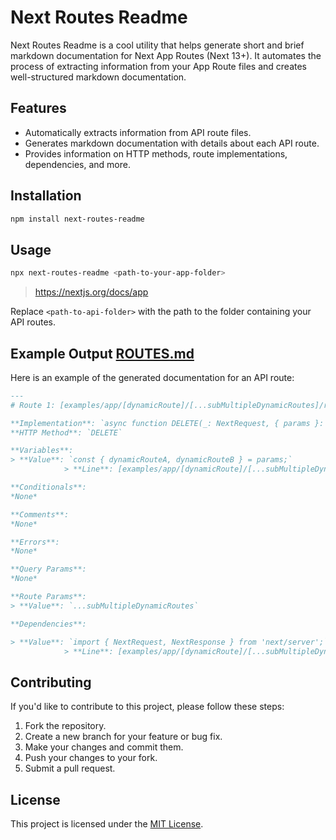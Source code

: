 # Next Routes Readme

Next Routes Readme is a cool utility that helps generate short and brief markdown documentation for Next App Routes (Next 13+). It automates the process of extracting information from your App Route files and creates well-structured markdown documentation.

## Features

- Automatically extracts information from API route files.
- Generates markdown documentation with details about each API route.
- Provides information on HTTP methods, route implementations, dependencies, and more.

## Installation

```bash
npm install next-routes-readme
```

## Usage

```bash
npx next-routes-readme <path-to-your-app-folder>
```

> https://nextjs.org/docs/app

Replace `<path-to-api-folder>` with the path to the folder containing your API routes.

## Example Output [ROUTES.md](ROUTES.md)

Here is an example of the generated documentation for an API route:

```markdown
---
# Route 1: [examples/app/[dynamicRoute]/[...subMultipleDynamicRoutes]/route.ts](examples/app/[dynamicRoute]/[...subMultipleDynamicRoutes]/route.ts)

**Implementation**: `async function DELETE(_: NextRequest, { params }: { params: { dynamicRouteA: string; dynamicRouteB: string } })`  
**HTTP Method**: `DELETE`

**Variables**:
> **Value**: `const { dynamicRouteA, dynamicRouteB } = params;`
            > **Line**: [examples/app/[dynamicRoute]/[...subMultipleDynamicRoutes]/route.ts#L7](examples/app/[dynamicRoute]/[...subMultipleDynamicRoutes]/route.ts#L7)

**Conditionals**:
*None*

**Comments**:
*None*

**Errors**:
*None*

**Query Params**:
*None*

**Route Params**:
> **Value**: `...subMultipleDynamicRoutes`

**Dependencies**:

> **Value**: `import { NextRequest, NextResponse } from 'next/server';`
            > **Line**: [examples/app/[dynamicRoute]/[...subMultipleDynamicRoutes]/route.ts#L1](examples/app/[dynamicRoute]/[...subMultipleDynamicRoutes]/route.ts#L1)

```

## Contributing

If you'd like to contribute to this project, please follow these steps:

1. Fork the repository.
2. Create a new branch for your feature or bug fix.
3. Make your changes and commit them.
4. Push your changes to your fork.
5. Submit a pull request.

## License

This project is licensed under the [MIT License](LICENSE).
